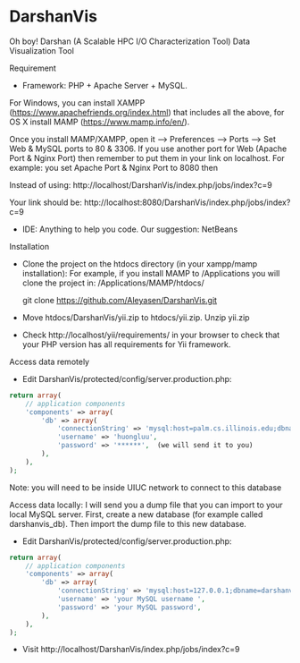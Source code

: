 # DarshanVis
Oh boy!
Darshan (A Scalable HPC I/O Characterization Tool) Data Visualization Tool

Requirement
 - Framework: PHP + Apache Server + MySQL. 
   
For Windows, you can install XAMPP (https://www.apachefriends.org/index.html) that includes all the above, for OS X install MAMP (https://www.mamp.info/en/). 

Once you install MAMP/XAMPP, open it --> Preferences --> Ports --> Set Web & MySQL ports to 80 & 3306. If you use another port for Web (Apache Port & Nginx Port) then remember to put them in your link on localhost. For example: you set Apache Port & Nginx Port to 8080 then 

Instead of using: http://localhost/DarshanVis/index.php/jobs/index?c=9

Your link should be: http://localhost:8080/DarshanVis/index.php/jobs/index?c=9

 - IDE: Anything to help you code. Our suggestion: NetBeans
 
Installation
 - Clone the project on the htdocs directory (in your xampp/mamp installation): For example, if you install MAMP to /Applications you will clone the project in: /Applications/MAMP/htdocs/
 
    git clone https://github.com/Aleyasen/DarshanVis.git

 - Move htdocs/DarshanVis/yii.zip to htdocs/yii.zip.  Unzip yii.zip
 - Check http://localhost/yii/requirements/ in your browser to check that your PHP version has all requirements for Yii framework.

Access data remotely

- Edit DarshanVis/protected/config/server.production.php: 
 
```php
return array(
	// application components
	'components' => array(
		'db' => array(
			'connectionString' => 'mysql:host=palm.cs.illinois.edu;dbname=mira_final',
			'username' => 'huongluu',
			'password' => '******',  (we will send it to you)
		),
	),
);
```
 
 Note: you will need to be inside UIUC network to connect to this database

Access data locally: I will send you a dump file that you can import to your local MySQL server. 
First, create a new database (for example called  darshanvis_db). Then import the dump file to this new database.

- Edit DarshanVis/protected/config/server.production.php: 
 
```php
return array(
	// application components
	'components' => array(
		'db' => array(
			'connectionString' => 'mysql:host=127.0.0.1;dbname=darshanvis_db',
			'username' => 'your MySQL username ',
			'password' => 'your MySQL password',  
		),
	),
);
```
 - Visit http://localhost/DarshanVis/index.php/jobs/index?c=9
